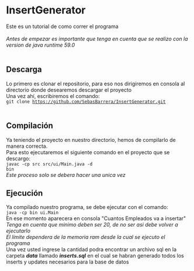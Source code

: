 # InsertGenerator
Este es un tutorial de como correr el programa
<br><br>
<i>Antes de empezar es importante que tenga en cuenta que se realizo con la version de java runtime 59.0</i>
<br><br>
## Descarga
Lo primero es clonar el repositorio, para eso nos dirigiremos en consola al directorio donde desearemos descargar el proyecto
<br>
Una vez ahí, escribiremos el comando:
<br>
<code>git clone https://github.com/SebasBarrera/InsertGenerator.git </code>
<br>
## Compilación
Ya teniendo el proyecto en nuestro directorio, hemos de compilarlo de manera correcta.
<br>
Para esto ejecutaremos el siguiente comando en el proyecto que se descargo:
<br>
<code>javac -cp src src/ui/Main.java -d bin</code>
<br>
<i>Este proceso solo se debera hacer una unica vez</i>
<br>
## Ejecución
Ya compilado nuestro programa, se debe ejecutar con el comando:
<br>
<code>java -cp bin ui.Main</code>
<br>
En ese momento aparecera en consola "Cuantos Empleados va a insertar"
<br>
<i>Tenga en cuenta que minimo deben ser 20, de no ser asi debe volver a ejecutarlo</i>
<br>
<i>El limite dependera de la memoria ram desde la cual se ejecuto el programa</i>
<br>
Una vez usted ingrese la cantidad podra encontrar un archivo sql en la carpeta <b><i>data</b></i> llamado <b><i>inserts.sql</b></i> en el cual se habran generado todos los inserts y updates necesarios para la base de datos

